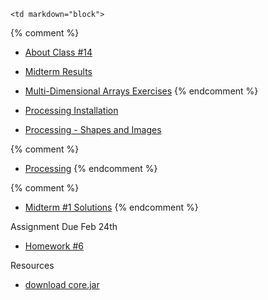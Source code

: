	<td markdown="block">

{% comment %}
* [About Class #14](slides/14/meta.html)
* [Midterm Results](slides/14/midterm.html)
* [Multi-Dimensional Arrays Exercises](slides/14/nested-arrays-exercises.html)
{% endcomment %}

* [Processing Installation](assignments/processing.html)
* [Processing - Shapes and Images](slides/15/processing-shapes.html)

{% comment %}
* [Processing](slides/14/processing.html)
{% endcomment %}

</td>
	<td markdown="block">

   {% comment %}
* [Midterm #1 Solutions](resources/handouts/midterm_1/midterm_1_solutions.pdf)
   {% endcomment %}
</td>
	<td markdown="block">

Assignment Due Feb 24th

* [Homework #6](assignments/hw06.html)

Resources

* [download core.jar](resources/jars/core.jar)

</td>
